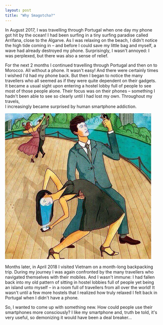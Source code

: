 ```yaml
---
layout: post
title: "Why Smagotcha?"
---
```


In August 2017, I was travelling through Portugal when one day my phone got hit by the ocean! I had been surfing in a tiny surfing paradise called Arrifana, close to the Algarve. As I was relaxing on the beach, I didn't notice the high tide coming in – and before I could save my little bag and myself, a wave had already destroyed my phone. Surprisingly, I wasn't annoyed: I was perplexed, but there was also a sense of relief.

For the next 2 months I continued travelling through Portugal and then on to Morocco. All without a phone. It wasn't easy! And there were certainly times I wished I'd had my phone back. But then I began to notice the many travellers who all seemed as if they were quite dependent on their gadgets. It became a usual sight upon entering a hostel lobby full of people to see most of those people alone. Their focus was on their phones – something I hadn't been able to see so clearly until I had lost my own. Throughout my travels,<br> I increasingly became surprised by human smartphone addiction.

![Smartphone Addiction](/images/PhoneAddict.png)

Months later, in April 2018 I visited Vietnam on a month-long backpacking trip. During my journey I was again confronted by the many travellers who navigated themselves with their mobiles. And I wasn't immune: I had fallen back into my old pattern of sitting in hostel lobbies full of people yet being an island unto myself – in a room full of travellers from all over the world! It wasn't until a few more hostels that I realized how truly relaxed I felt back in Portugal when I didn't have a phone.

So, I wanted to come up with something new. How could people use their smartphones more consciously? I like my smartphone and, truth be told, it's very useful, so demonizing it would have been a deal breaker...

